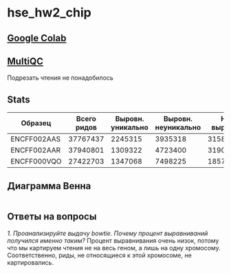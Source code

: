 # hse_hw2_chip
 
## [Google Colab]()

## [MultiQC]()
Подрезать чтения не понадобилось

## Stats

Образец | Всего ридов | Выровн. уникально | Выровн. неуникально | Не выровн.
-|-|-|-|-
ENCFF002AAS | 37767437 | 2245315 | 3935318 |31586804
ENCFF002AAR | 37940801 | 1309322 | 4723400 |31908079
ENCFF000VQO | 27422703 | 1347068 | 7498225 |18577410

## Диаграмма Венна

![]()

## Ответы на вопросы

*1. Проанализируйте выдачу bowtie. Почему процент выравниваний получился именно таким?*
Процент выравнивания очень низок, потому что мы картируем чтения не на весь геном, а лишь на одну хромосому. Соответственно, риды, не относящиеся к этой хромосоме, не картировались.

